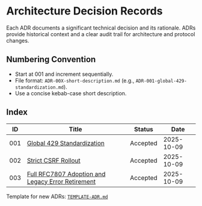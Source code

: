 # Architecture Decision Records

Each ADR documents a significant technical decision and its rationale. ADRs provide historical context and a clear audit trail for architecture and protocol changes.

## Numbering Convention

- Start at 001 and increment sequentially.
- File format: `ADR-00X-short-description.md` (e.g., `ADR-001-global-429-standardization.md`).
- Use a concise kebab-case short description.

## Index

| ID  | Title                      | Status   | Date       |
|-----|----------------------------|----------|------------|
| 001 | [Global 429 Standardization](./ADR-001-global-429-standardization.md) | Accepted | 2025-10-09 |
| 002 | [Strict CSRF Rollout](./ADR-002-strict-csrf-rollout.md)              | Accepted | 2025-10-09 |
| 003 | [Full RFC7807 Adoption and Legacy Error Retirement](./ADR-003-full-rfc7807-adoption.md) | Accepted | 2025-10-09 |

Template for new ADRs: [`TEMPLATE-ADR.md`](./TEMPLATE-ADR.md)
